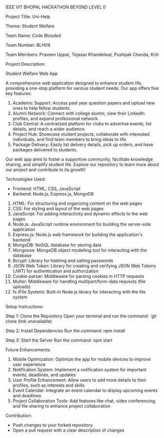 IEEE VIT BHOPAL HACKATHON BEYOND LEVEL 0

Project Title: Uni-Help

Theme: Student Welfare

Team Name: Code Blooded

Team Number: BLH09

Team Members: Praveen Uppar, Tejasav Khandelwal, Pushpak Chanda, Kriti

Project Description:

Student Welfare Web App

A comprehensive web application designed to enhance student life, providing a one-stop platform for various student needs. Our app offers five key features:

1. Academic Support: Access past year question papers and upload new ones to help fellow students.
2. Alumni Network: Connect with college alumni, view their LinkedIn profiles, and expand professional network.
3. Club Central: A centralized platform for clubs to advertise events, list details, and reach a wider audience.
4. Project Hub: Showcase student projects, collaborate with interested individuals, and find team members to bring ideas to life.
5. Package Delivery: Easily list delivery details, pick up orders, and have packages delivered to students.

Our web app aims to foster a supportive community, facilitate knowledge sharing, and simplify student life. Explore our repository to learn more about our project and contribute to its growth!

Technologies Used:

- Frontend: HTML, CSS, JavaScript
- Backend: Node.js, Express.js, MongoDB

1. HTML: For structuring and organizing content on the web pages
2. CSS: For styling and layout of the web pages
3. JavaScript: For adding interactivity and dynamic effects to the web pages
4. Node.js: JavaScript runtime environment for building the server-side application
5. Express.js: Node.js web framework for building the application's backend
6. MongoDB: NoSQL database for storing data
7. Mongoose: MongoDB object modelling tool for interacting with the database
8. Bcrypt: Library for hashing and salting passwords
9. JSON Web Token: Library for creating and verifying JSON Web Tokens (JWT) for authentication and authorization
10. Cookie-parser: Middleware for parsing cookies in HTTP requests
11. Multer: Middleware for handling multipart/form-data requests (file uploads)
12. fs (File System): Built-in Node.js library for interacting with the file system

Setup Instructions:

Step 1: Clone the Repository
Open your terminal and run the command: `git clone (link unavailable)

Step 2: Install Dependencies
Run the command: npm install

Step 3: Start the Server
Run the command: npm start

Future Enhancements:

1. Mobile Optimization: Optimize the app for mobile devices to improve user experience
2. Notification System: Implement a notification system for important events, deadlines, and updates
3. User Profile Enhancement: Allow users to add more details to their profiles, such as interests and skills
4. Event Calendar: Integrate an event calendar to display upcoming events and deadlines
5. Project Collaboration Tools: Add features like chat, video conferencing, and file sharing to enhance project collaboration

Contribution:

- Push changes to your forked repository
- Open a pull request with a clear description of changes
